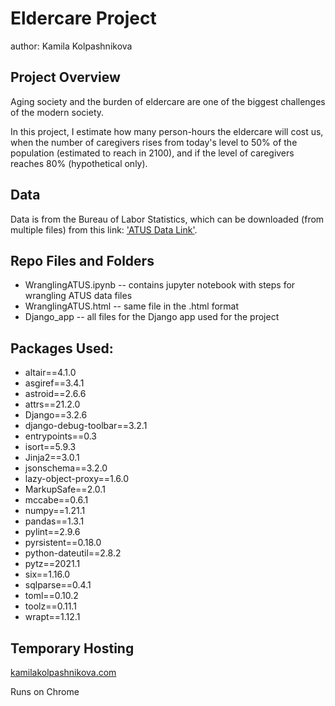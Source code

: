 # Eldercare Project

author: Kamila Kolpashnikova

## Project Overview

Aging society and the burden of eldercare are one of the biggest challenges of the modern society. 

In this project, I estimate how many person-hours the eldercare will cost us, when the number of caregivers rises from today's level to 50% of the population (estimated to reach in 2100), and if the level of caregivers reaches 80% (hypothetical only).

## Data

Data is from the Bureau of Labor Statistics, which can be downloaded (from multiple files) from this link: ['ATUS Data Link'](https://www.bls.gov/tus/data.htm).

## Repo Files and Folders

- WranglingATUS.ipynb -- contains jupyter notebook with steps for wrangling ATUS data files
- WranglingATUS.html -- same file in the .html format
- Django_app -- all files for the Django app used for the project

## Packages Used:

- altair==4.1.0
- asgiref==3.4.1
- astroid==2.6.6
- attrs==21.2.0
- Django==3.2.6
- django-debug-toolbar==3.2.1
- entrypoints==0.3
- isort==5.9.3
- Jinja2==3.0.1
- jsonschema==3.2.0
- lazy-object-proxy==1.6.0
- MarkupSafe==2.0.1
- mccabe==0.6.1
- numpy==1.21.1
- pandas==1.3.1
- pylint==2.9.6
- pyrsistent==0.18.0
- python-dateutil==2.8.2
- pytz==2021.1
- six==1.16.0
- sqlparse==0.4.1
- toml==0.10.2
- toolz==0.11.1
- wrapt==1.12.1

## Temporary Hosting

[kamilakolpashnikova.com](http://kamilakolpashnikova.com/)

Runs on Chrome
